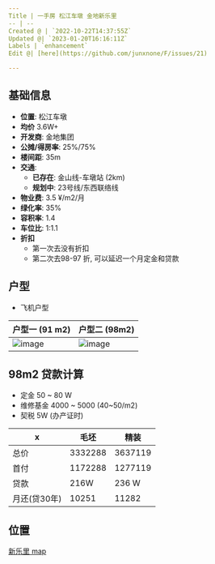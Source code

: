 ```yaml
---
Title | 一手房 松江车墩 金地新乐里
-- | --
Created @ | `2022-10-22T14:37:55Z`
Updated @| `2023-01-20T16:16:11Z`
Labels | `enhancement`
Edit @| [here](https://github.com/junxnone/F/issues/21)

---
```

## 基础信息

- **位置**: 松江车墩
- **均价** 3.6W+
- **开发商**: 金地集团
- **公摊/得房率**: 25%/75%
- **楼间距**: 35m
- **交通**: 
  - **已存在**: 金山线-车墩站 (2km)
  - **规划中**: 23号线/东西联络线
- **物业费**: 3.5 ¥/m2/月
- **绿化率**: 35%
- **容积率**: 1.4
- **车位比**: 1:1.1
- **折扣**
  - 第一次去没有折扣
  - 第二次去98-97 折, 可以延迟一个月定金和贷款

## 户型

- 飞机户型

户型一 (91 m2)| 户型二 (98m2)
-- | --
![image](https://user-images.githubusercontent.com/2216970/197346253-910af333-dd34-4f65-8b85-60ac4fb074ac.png) | ![image](https://user-images.githubusercontent.com/2216970/197346067-3851f6be-3af9-4abc-80df-09abcd1ef4f7.png)

## 98m2 贷款计算
- 定金 50 ~ 80 W
- 维修基金 4000 ~ 5000 (40~50/m2)
- 契税 5W (办产证时)


x | 毛坯 | 精装
-- | -- | --
总价 | 3332288 | 3637119
首付 | 1172288 | 1277119
贷款 | 216W | 236 W
月还(贷30年)| 10251 | 11282

## 位置

[新乐里 map](https://junxnone.github.io/fmap/at/xll ':include :type=iframe width=100% height=1200px')

